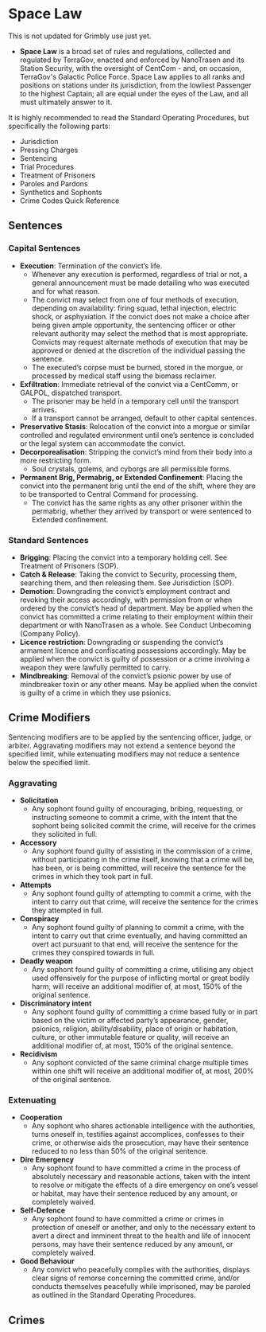 # Space Law

<div class="warning">

This is not updated for Grimbly use just yet.

</div>

* **Space Law** is a broad set of rules and regulations, collected and regulated by TerraGov, enacted and enforced by NanoTrasen and its Station Security, with the oversight of CentCom - and, on occasion, TerraGov's Galactic Police Force. Space Law applies to all ranks and positions on stations under its jurisdiction, from the lowliest Passenger to the highest Captain; all are equal under the eyes of the Law, and all must ultimately answer to it.

It is highly recommended to read the Standard Operating Procedures, but specifically the following parts:
* Jurisdiction
* Pressing Charges
* Sentencing
* Trial Procedures
* Treatment of Prisoners
* Paroles and Pardons
* Synthetics and Sophonts
* Crime Codes Quick Reference
## Sentences
### Capital Sentences
* **Execution**: Termination of the convict’s life.
    * Whenever any execution is performed, regardless of trial or not, a general announcement must be made detailing who was executed and for what reason.
    * The convict may select from one of four methods of execution, depending on availability: firing squad, lethal injection, electric shock, or asphyxiation. If the convict does not make a choice after being given ample opportunity, the sentencing officer or other relevant authority may select the method that is most appropriate. Convicts may request alternate methods of execution that may be approved or denied at the discretion of the individual passing the sentence.
    * The executed’s corpse must be burned, stored in the morgue, or processed by medical staff using the biomass reclaimer.
* **Exfiltration**: Immediate retrieval of the convict via a CentComm, or GALPOL, dispatched transport.
    * The prisoner may be held in a temporary cell until the transport arrives.
    * If a transport cannot be arranged, default to other capital sentences.
* **Preservative Stasis**: Relocation of the convict into a morgue or similar controlled and regulated environment until one’s sentence is concluded or the legal system can accommodate the convict.
* **Decorporealisation**: Stripping the convict’s mind from their body into a more restricting form.
    * Soul crystals, golems, and cyborgs are all permissible forms.
* **Permanent Brig, Permabrig, or Extended Confinement**: Placing the convict into the permanent brig until the end of the shift, where they are to be transported to Central Command for processing.
    * The convict has the same rights as any other prisoner within the permabrig, whether they arrived by transport or were sentenced to Extended confinement.

### Standard Sentences
* **Brigging**: Placing the convict into a temporary holding cell. See Treatment of Prisoners (SOP).
* **Catch & Release**: Taking the convict to Security, processing them, searching them, and then releasing them. See Jurisdiction (SOP).
* **Demotion**: Downgrading the convict’s employment contract and revoking their access accordingly, with permission from or when ordered by the convict’s head of department. May be applied when the convict has committed a crime relating to their employment within their department or with NanoTrasen as a whole. See Conduct Unbecoming (Company Policy).
* **Licence restriction**: Downgrading or suspending the convict’s armament licence and confiscating possessions accordingly. May be applied when the convict is guilty of possession or a crime involving a weapon they were lawfully permitted to carry.
* **Mindbreaking**: Removal of the convict’s psionic power by use of mindbreaker toxin or any other means. May be applied when the convict is guilty of a crime in which they use psionics.

## Crime Modifiers
Sentencing modifiers are to be applied by the sentencing officer, judge, or arbiter. Aggravating modifiers may not extend a sentence beyond the specified limit, while extenuating modifiers may not reduce a sentence below the specified limit.
### Aggravating
* **Solicitation**
    * Any sophont found guilty of encouraging, bribing, requesting, or instructing someone to commit a crime, with the intent that the sophont being solicited commit the crime, will receive for the crimes they solicited in full.
* **Accessory**
    * Any sophont found guilty of assisting in the commission of a crime, without participating in the crime itself, knowing that a crime will be, has been, or is being committed, will receive the sentence for the crimes in which they took part in full.
* **Attempts**
    * Any sophont found guilty of attempting to commit a crime, with the intent to carry out that crime, will receive the sentence for the crimes they attempted in full.
* **Conspiracy**
    * Any sophont found guilty of planning to commit a crime, with the intent to carry out that crime eventually, and having committed an overt act pursuant to that end, will receive the sentence for the crimes they conspired towards in full.
* **Deadly weapon**
    * Any sophont found guilty of committing a crime, utilising any object used offensively for the purpose of inflicting mortal or great bodily harm, will receive an additional modifier of, at most, 150% of the original sentence.
* **Discriminatory intent**
    * Any sophont found guilty of committing a crime based fully or in part based on the victim or affected party’s appearance, gender, psionics, religion, ability/disability, place of origin or habitation, culture, or other immutable feature or quality, will receive an additional modifier of, at most, 150% of the original sentence.
* **Recidivism**
    * Any sophont convicted of the same criminal charge multiple times within one shift will receive an additional modifier of, at most, 200% of the original sentence.

### Extenuating
* **Cooperation**
    * Any sophont who shares actionable intelligence with the authorities, turns oneself in, testifies against accomplices, confesses to their crime, or otherwise aids the prosecution, may have their sentence reduced to no less than 50% of the original sentence.
* **Dire Emergency**
    * Any sophont found to have committed a crime in the process of absolutely necessary and reasonable actions, taken with the intent to resolve or mitigate the effects of a dire emergency on one’s vessel or habitat, may have their sentence reduced by any amount, or completely waived.
* **Self-Defence**
    * Any sophont found to have committed a crime or crimes in protection of oneself or another, and only to the necessary extent to avert a direct and imminent threat to the health and life of innocent persons, may have their sentence reduced by any amount, or completely waived.
* **Good Behaviour**
    * Any convict who peacefully complies with the authorities, displays clear signs of remorse concerning the committed crime, and/or conducts themselves peacefully while imprisoned, may be paroled as outlined in the Standard Operating Procedures.

## Crimes

